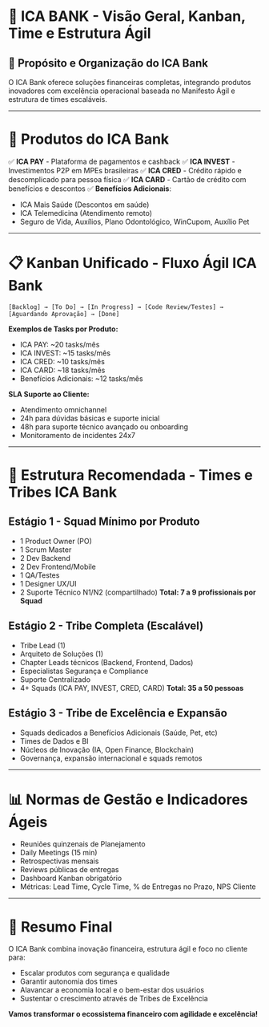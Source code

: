 # 🏦 ICA BANK - Visão Geral, Kanban, Time e Estrutura Ágil

## 🎯 **Propósito e Organização do ICA Bank**
O ICA Bank oferece soluções financeiras completas, integrando produtos inovadores com excelência operacional baseada no Manifesto Ágil e estrutura de times escaláveis.

---

# 🚀 **Produtos do ICA Bank**

✅ **ICA PAY** - Plataforma de pagamentos e cashback
✅ **ICA INVEST** - Investimentos P2P em MPEs brasileiras
✅ **ICA CRED** - Crédito rápido e descomplicado para pessoa física
✅ **ICA CARD** - Cartão de crédito com benefícios e descontos
✅ **Benefícios Adicionais**:
- ICA Mais Saúde (Descontos em saúde)
- ICA Telemedicina (Atendimento remoto)
- Seguro de Vida, Auxílios, Plano Odontológico, WinCupom, Auxílio Pet

---

# 📋 **Kanban Unificado - Fluxo Ágil ICA Bank**
```
[Backlog] → [To Do] → [In Progress] → [Code Review/Testes] → [Aguardando Aprovação] → [Done]
```
**Exemplos de Tasks por Produto:**
- ICA PAY: ~20 tasks/mês
- ICA INVEST: ~15 tasks/mês
- ICA CRED: ~10 tasks/mês
- ICA CARD: ~18 tasks/mês
- Benefícios Adicionais: ~12 tasks/mês

**SLA Suporte ao Cliente:**
- Atendimento omnichannel
- 24h para dúvidas básicas e suporte inicial
- 48h para suporte técnico avançado ou onboarding
- Monitoramento de incidentes 24x7

---

# 👥 **Estrutura Recomendada - Times e Tribes ICA Bank**

## **Estágio 1 - Squad Mínimo por Produto**
- 1 Product Owner (PO)
- 1 Scrum Master
- 2 Dev Backend
- 2 Dev Frontend/Mobile
- 1 QA/Testes
- 1 Designer UX/UI
- 2 Suporte Técnico N1/N2 (compartilhado)
**Total: 7 a 9 profissionais por Squad**

## **Estágio 2 - Tribe Completa (Escalável)**
- Tribe Lead (1)
- Arquiteto de Soluções (1)
- Chapter Leads técnicos (Backend, Frontend, Dados)
- Especialistas Segurança e Compliance
- Suporte Centralizado
- 4+ Squads (ICA PAY, INVEST, CRED, CARD)
**Total: 35 a 50 pessoas**

## **Estágio 3 - Tribe de Excelência e Expansão**
- Squads dedicados a Benefícios Adicionais (Saúde, Pet, etc)
- Times de Dados e BI
- Núcleos de Inovação (IA, Open Finance, Blockchain)
- Governança, expansão internacional e squads remotos

---

# 📊 **Normas de Gestão e Indicadores Ágeis**
- Reuniões quinzenais de Planejamento
- Daily Meetings (15 min)
- Retrospectivas mensais
- Reviews públicas de entregas
- Dashboard Kanban obrigatório
- Métricas: Lead Time, Cycle Time, % de Entregas no Prazo, NPS Cliente

---

# 🏁 **Resumo Final**
O ICA Bank combina inovação financeira, estrutura ágil e foco no cliente para:
- Escalar produtos com segurança e qualidade
- Garantir autonomia dos times
- Alavancar a economia local e o bem-estar dos usuários
- Sustentar o crescimento através de Tribes de Excelência

**Vamos transformar o ecossistema financeiro com agilidade e excelência!**
